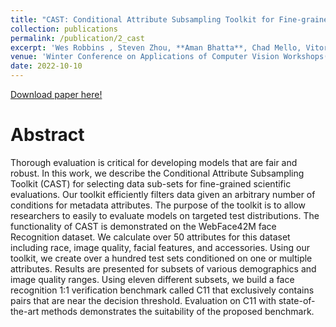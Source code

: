 ```yaml
---
title: "CAST: Conditional Attribute Subsampling Toolkit for Fine-grained Evaluation"
collection: publications
permalink: /publication/2_cast
excerpt: 'Wes Robbins , Steven Zhou, **Aman Bhatta**, Chad Mello, Vitor Albiero,  Kevin W. Bowyer, and Terrence E. Boult <br><br>This paper proposes a new toolkit that efficiently filters data given an arbitrary number of conditions for metadata attributes. The purpose of the toolkit is to allow researchers to easily to evaluate models on targeted test distributions.'
venue: 'Winter Conference on Applications of Computer Vision Workshops(WACV)'
date: 2022-10-10
---
```

[Download paper here!](https://github.com/abhatta1234/abhatta1234.github.io/blob/57d4c9b7c9f9dbb2aa9462afe3b27c05787a8c9f/files/papers/CAST.pdf)

# Abstract

Thorough evaluation is critical for developing models that are fair and robust. In this work, we describe the Conditional Attribute Subsampling Toolkit (CAST) for selecting data sub-sets for fine-grained scientific evaluations. Our toolkit efficiently filters data given an arbitrary number of conditions for metadata attributes. The purpose of the toolkit is to allow researchers to easily to evaluate models on targeted test distributions. The functionality of CAST is demonstrated on the WebFace42M face Recognition dataset. We calculate over 50 attributes for this dataset including race, image quality, facial features, and accessories. Using our toolkit, we create over a hundred test sets conditioned on one or multiple attributes. Results are presented for subsets of various demographics and image quality ranges. Using eleven different subsets, we build a face recognition 1:1 verification benchmark called C11 that exclusively contains pairs that are near the decision threshold. Evaluation on C11 with state-of-the-art methods demonstrates the suitability of the
proposed benchmark.
